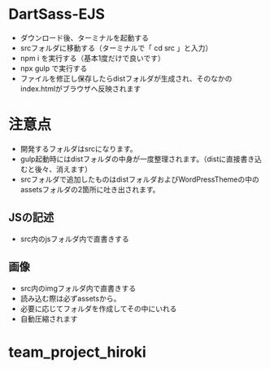 # DartSass-EJS

- ダウンロード後、ターミナルを起動する
- srcフォルダに移動する（ターミナルで「 cd src 」と入力）
- npm i を実行する（基本1度だけで良いです）
- npx gulp で実行する
- ファイルを修正し保存したらdistフォルダが生成され、そのなかのindex.htmlがブラウザへ反映されます

# 注意点

- 開発するフォルダはsrcになります。
- gulp起動時にはdistフォルダの中身が一度整理されます。（distに直接書き込むと後々、消えます）
- srcフォルダで追加したものはdistフォルダおよびWordPressThemeの中のassetsフォルダの2箇所に吐き出されます。


## JSの記述
- src内のjsフォルダ内で直書きする


## 画像
- src内のimgフォルダ内で直書きする
- 読み込む際は必ずassetsから。
- 必要に応じてフォルダを作成してその中にいれる
- 自動圧縮されます
# team_project_hiroki
